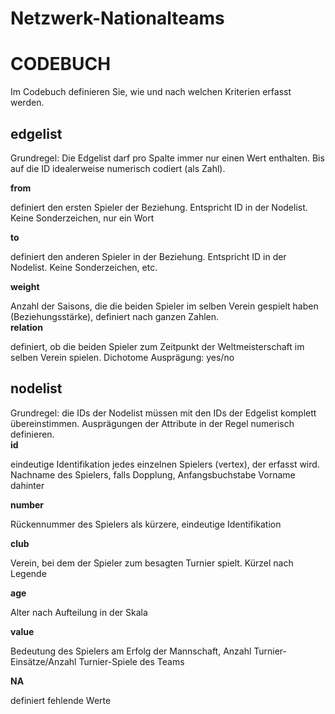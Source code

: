 # Netzwerk-Nationalteams
# CODEBUCH							

Im Codebuch definieren Sie, wie und nach welchen Kriterien erfasst werden.												

## edgelist	## 
Grundregel: 	Die Edgelist darf pro Spalte immer nur einen Wert enthalten. Bis auf die ID idealerweise numerisch codiert (als Zahl).						

**from**	

definiert den ersten Spieler der Beziehung. Entspricht ID in der Nodelist. Keine Sonderzeichen, nur ein Wort						

**to**	 	

definiert den anderen Spieler in der Beziehung. Entspricht ID in der Nodelist. Keine Sonderzeichen, etc. 						

**weight**	

Anzahl der Saisons, die die beiden Spieler im selben Verein gespielt haben (Beziehungsstärke), definiert nach ganzen Zahlen.						
**relation**	

definiert, ob die beiden Spieler zum Zeitpunkt der Weltmeisterschaft im selben Verein spielen. Dichotome Ausprägung: yes/no						

## nodelist ##
Grundregel: 	die IDs der Nodelist müssen mit den IDs der Edgelist komplett übereinstimmen. Ausprägungen der Attribute in der Regel numerisch definieren.						
**id**		

eindeutige Identifikation jedes einzelnen Spielers (vertex), der erfasst wird. Nachname des Spielers, falls Dopplung, Anfangsbuchstabe Vorname 			dahinter 			

**number**	

Rückennummer des Spielers als kürzere, eindeutige Identifikation						

**club**	

Verein, bei dem der Spieler zum besagten Turnier spielt. Kürzel nach Legende						

**age**		

Alter nach Aufteilung in der Skala						

**value**	

Bedeutung des Spielers am Erfolg der Mannschaft, Anzahl Turnier-Einsätze/Anzahl Turnier-Spiele des Teams						
							
**NA**		

definiert fehlende Werte						
							
		
